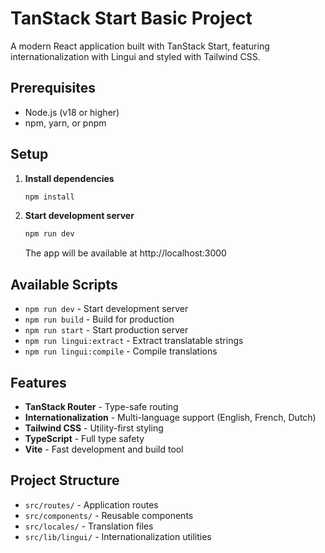 # TanStack Start Basic Project

A modern React application built with TanStack Start, featuring internationalization with Lingui and styled with Tailwind CSS.

## Prerequisites

- Node.js (v18 or higher)
- npm, yarn, or pnpm

## Setup

1. **Install dependencies**
   ```bash
   npm install
   ```
   
2. **Start development server**
   ```bash
   npm run dev
   ```
   
   The app will be available at http://localhost:3000

## Available Scripts

- `npm run dev` - Start development server
- `npm run build` - Build for production
- `npm run start` - Start production server
- `npm run lingui:extract` - Extract translatable strings
- `npm run lingui:compile` - Compile translations

## Features

- **TanStack Router** - Type-safe routing
- **Internationalization** - Multi-language support (English, French, Dutch)
- **Tailwind CSS** - Utility-first styling
- **TypeScript** - Full type safety
- **Vite** - Fast development and build tool

## Project Structure

- `src/routes/` - Application routes
- `src/components/` - Reusable components
- `src/locales/` - Translation files
- `src/lib/lingui/` - Internationalization utilities
